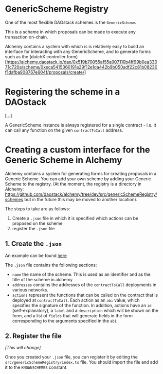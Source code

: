 # GenericScheme Registry


One of the most flexible DAOstack schemes is the `GenericScheme`.

This is a scheme in which proposals can be made to execute any transaction on-chain.

Alchemy contains a system with which is is relatively easy to build an interface for interacting with any GenericScheme, and to generate forms such as the (dutchX controller form)[https://alchemy.daostack.io/dao/0x519b70055af55a007110b4ff99b0ea33071c720a/scheme/0xeca5415360191a29f12e1da442b9b050adf22c81b08230f1dafba908767e604f/proposals/create/]


# Registering the scheme in a DAOstack

[...]

A GenericScheme instance is always registered for a single contract - i.e. it can call any function on the given `contractToCall` address.

# Creating a custom interface for the Generic Scheme in Alchemy

Alchemy contains a system for generating forms for creating proposals in a Generic Scheme.
You can add your own scheme by adding your Generic Scheme to the registry.
(At the moment, the registry is a directory in Alchemy: https://github.com/daostack/alchemy/tree/dev/src/genericSchemeRegistry/schemes but in the future this may be moved to another location).

The steps to take are as follows:

1. Create a `.json` file in which it is specified which actions can be proposed on the scheme
2. register the `.json` file

## 1. Create the `.json`

An example can be found [here](https://github.com/daostack/alchemy/blob/dev/src/genericSchemeRegistry/schemes/DutchX.json)

The `.json` file contains the following sections:

- `name` the name of the scheme. This is used as an identifier and as the title of the scheme in alchemy
- `addresses` contains the addresses of the `contractToCall` deployments in various networks.
- `actions` represent the functions that can be called on the contract that is deployed at `contractToCall`. Each action as an `abi` value, which specifies the signature of the function. In addition, actions have an `id` (self-explanatory), a `label` and a `description` which will be shown on the form, and a list of `fields` that will generate fields in the form corresponding to the arguments specified in the `abi`

## 2. Register the file

*[This will change]*

Once you created your `.json` file, you can register it by editing the `src/genericSchemeRegistry/index.ts` file. You should import the file and add it to the `KNOWNSCHEMES` constant.
